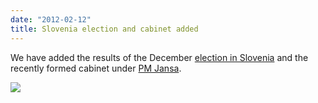 ```yaml
---
date: "2012-02-12"
title: Slovenia election and cabinet added
---
```


We have added the results of the December [election in Slovenia]( http://dev.parlgov.org/data/svn/election-parliament/2011-12-04/) and the recently formed cabinet under [PM Jansa](http://dev.parlgov.org/data/svn/cabinet-party/2012-01-28/).  

![](/images/parliament-germany.jpg)

